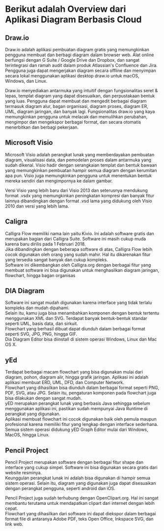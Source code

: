 <h1>Berikut adalah Overview dari Aplikasi Diagram Berbasis Cloud</h1>

<h2>Draw.io</h2>
Draw.io adalah aplikasi pembuatan diagram gratis yang memungkinkan pengguna membuat dan berbagi diagram dalam browser web. Alat online berfungsi dengan G Suite / Google Drive dan Dropbox, dan sangat terintegrasi dan ramah audit dalam produk Atlassian's Confluence dan Jira. Pengguna juga dapat mengerjakan diagram secara offline dan menyimpan secara lokal menggunakan aplikasi desktop draw.io untuk macOS, Windows, dan Linux. <br>

Draw.io menyediakan antarmuka yang intuitif dengan fungsionalitas seret & lepas, templat diagram yang dapat disesuaikan, dan perpustakaan bentuk yang luas. Pengguna dapat membuat dan mengedit berbagai diagram termasuk diagram alur, bagan organisasi, diagram proses, diagram ER, UML, diagram jaringan, dan banyak lagi. Fungsionalitas draw.io yang kaya memungkinkan pengguna untuk melacak dan memulihkan perubahan, mengimpor dan mengekspor berbagai format, dan secara otomatis menerbitkan dan berbagi pekerjaan.<br>

<h2>Microsoft Visio</h2>
Microsoft Visio adalah perangkat lunak yang memberdayakan pembuatan diagram, visualisasi data, dan pemodelan proses dalam antarmuka yang sudah dikenal. Visio hadir dengan serangkaian templat dan bentuk bawaan yang memungkinkan pembuatan hampir semua diagram dengan kerumitan apa pun. Visio juga memungkinkan pengguna untuk menentukan bentuk mereka sendiri dan mengimpornya ke dalam gambar. <br>

Versi Visio yang lebih baru dari Visio 2013 dan seterusnya mendukung format .vsdx yang memungkinkan peningkatan kompresi dan banyak fitur lainnya dibandingkan dengan format .vsd lama yang didukung oleh Visio 2010 dan versi yang lebih lama. <br>

<h2>Caligra</h2>
Calligra Flow memiliki nama lain yaitu Kivio. Ini adalah software gratis dan merupakan bagian dari Calligra Suite. Software ini masih cukup muda karena baru dirilis pada 1 Februari 2018.<br>
Jika dibandingkan dengan beberapa software di atas, Calligra Flow lebih cocok digunakan oleh orang yang sudah mahir. Hal itu dikarenakan fitur yang tersedia sangat banyak dan cukup kompleks.<br>
Software ini dikembangkan oleh Calligra.org dengan berbagai fitur yang membuat software ini bisa digunakan untuk menghasilkan diagram jaringan, flowchart, hingga bagan organisas<br>

<h2>DIA Diagram</h2>
Software ini sangat mudah digunakan karena interface yang tidak terlalu kompleks dan mudah dipahami.<br>
Selain itu, kamu juga bisa menambahkan komponen dengan bentuk tertentu menggunakan XML dan SVG. Terdapat banyak bentuk-bentuk standar seperti UML, basis data, dan sirkuit.<br>
Flowchart yang berhasil dibuat dapat diunduh dalam berbagai format seperti SVG, JPG, PNG, hingga GIF.<br>
Dia Diagram Editor bisa diinstall di sistem operasi Windows, Linux dan Mac OS X.<br>

<h2>yEd</h2>
Terdapat berbagai macam flowchart yang bisa digunakan mulai dari diagram, pohon, diagram alir, hingga grafik jaringan. Aplikasi ini adalah aplikasi membuat ERD, UML, DFD, dan Computer Network.<br>
Flowchart yang dihasilkan bisa diunduh dalam berbagai format seperti PNG, PDF, SVG, atau JPG. Selain itu, pengaturan komponen pada flowchart juga bisa dilakukan dengan sangat mudah.<br>
yED merupakan perangkat lunak yang berbasis Java sehingga sebelum menggunakan aplikasi ini, pastikan sudah mempunyai Java Runtime di perangkat yang digunakan.<br>
Aplikasi membuat flowchart ini cocok digunakan baik oleh pemula maupun profesional karena memiliki fitur yang lengkap dengan interface sederhana.
Semua sistem operasi didukung yED Graph Editor mulai dari Windows, MacOS, hingga Linux.<br>

<h2>Pencil Project</h2>
Pencil Project merupakan software dengan berbagai fitur shape dan interface yang cukup simpel. Software ini bisa digunakan secara gratis dari website resminya.<br>
Keunggulan perangkat lunak ini adalah bisa digunakan di hampir semua sistem operasi. Selain itu, diagram yang digunakan juga dapat disesuaikan dengan perangkat pengguna, seperti android dan iOS.<br>

Pencil Project juga sudah terhubung dengan OpenClipart.org. Hal ini sangat membantu terutama untuk mendapatkan clipart dari internet dengan lebih cepat.<br>
Flowchart yang dihasilkan dari software ini dapat diekspor dalam berbagai format file di antaranya Adobe PDF, teks Open Office, Inkspace SVG, dan link web.<br>
